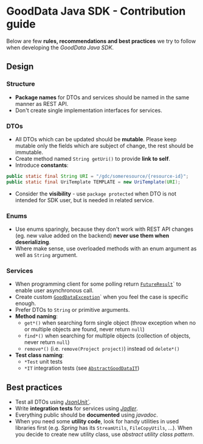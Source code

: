 # GoodData Java SDK - Contribution guide

Below are few **rules, recommendations and best practices** we try to follow when developing the _GoodData Java SDK_.

## Design

### Structure
* **Package names** for DTOs and services should be named in the same manner as REST API.
* Don't create single implementation interfaces for services.

### DTOs
* All DTOs which can be updated should be **mutable**. Please keep mutable only the fields which are subject of change, the rest should be immutable.
* Create method named `String getUri()` to provide **link to self**.
* Introduce **constants**:
```java
public static final String URI = "/gdc/someresource/{resource-id}";
public static final UriTemplate TEMPLATE = new UriTemplate(URI);
```
* Consider the **visibility** - use `package protected` when DTO is not intended for SDK user, but is needed in related service.

### Enums
* Use enums sparingly, because they don't work with REST API changes (eg. new value added on the backend) **never use them when deserializing**.
* Where make sense, use overloaded methods with an enum argument as well as `String` argument.

### Services
* When programming client for some polling return [`FutureResult`](src/main/java/com/gooddata/FutureResult.java)` to enable user asynchronous call.
* Create custom [`GoodDataException`](src/main/java/com/gooddata/GoodDataException.java)` when you feel the case is specific enough.
* Prefer DTOs to `String` or primitive arguments.
* **Method naming**:
  * `get*()` when searching form single object (throw exception when no or multiple objects are found, never return `null`)
  * `find*()` when searching for multiple objects (collection of objects, never return `null`)
  * `remove*()` (i.e. `remove(Project project)`) instead od `delete*()` 
* **Test class naming**:
  * `*Test` unit tests
  * `*IT` integration tests (see [`AbstractGoodDataIT`](src/test/java/com/gooddata/AbstractGoodDataIT.java))

## Best practices
* Test all DTOs using _[JsonUnit`](https://github.com/lukas-krecan/JsonUnit)_.
* Write **integration tests** for services using _[Jadler](https://github.com/jadler-mocking/jadler/wiki)_.
* Everything public should be **documented** using _javadoc_.
* When you need some **utility code**, look for handy utilities in used libraries first (e.g. _Spring_ has its `StreamUtils`, `FileCopyUtils`, ...). When you decide to create new utility class, use _abstract utility class pattern_.
